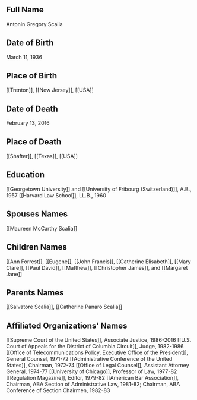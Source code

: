 ## Full Name
Antonin Gregory Scalia

## Date of Birth
March 11, 1936

## Place of Birth
[[Trenton]], [[New Jersey]], [[USA]]

## Date of Death
February 13, 2016

## Place of Death
[[Shafter]], [[Texas]], [[USA]]

## Education
[[Georgetown University]] and [[University of Fribourg (Switzerland)]], A.B., 1957
[[Harvard Law School]], LL.B., 1960

## Spouses Names
[[Maureen McCarthy Scalia]]

## Children Names
[[Ann Forrest]], [[Eugene]], [[John Francis]], [[Catherine Elisabeth]], [[Mary Clare]], [[Paul David]], [[Matthew]], [[Christopher James]], and [[Margaret Jane]]

## Parents Names
[[Salvatore Scalia]], [[Catherine Panaro Scalia]]

## Affiliated Organizations' Names
[[Supreme Court of the United States]], Associate Justice, 1986-2016
[[U.S. Court of Appeals for the District of Columbia Circuit]], Judge, 1982-1986
[[Office of Telecommunications Policy, Executive Office of the President]], General Counsel, 1971-72
[[Administrative Conference of the United States]], Chairman, 1972-74
[[Office of Legal Counsel]], Assistant Attorney General, 1974-77
[[University of Chicago]], Professor of Law, 1977-82
[[Regulation Magazine]], Editor, 1979-82
[[American Bar Association]], Chairman, ABA Section of Administrative Law, 1981-82; Chairman, ABA Conference of Section Chairmen, 1982-83

